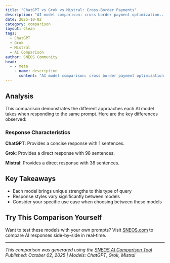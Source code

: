 ```yaml
---
title: "ChatGPT vs Grok vs Mistral: Cross-Border Payments"
description: "AI model comparison: cross border payment optimization..."
date: 2025-10-02
category: comparison
layout: Clean
tags:
  - ChatGPT
  - Grok
  - Mistral
  - AI Comparison
author: SNEOS Community
head:
  - - meta
    - name: description
      content: "AI model comparison: cross border payment optimization..."
---
```


<ChatComparison
  title="ChatGPT vs Grok vs Mistral: Cross-Border Payments"
  prompt="cross border payment optimization"
  :responses='{
    "ChatGPT": "Error calling OpenAI API.",
    "Grok": "Cross-border payment optimization refers to the process of enhancing the efficiency, speed, cost-effectiveness, and reliability of international money transfers. These payments often involve multiple intermediaries, currency conversions, regulatory compliance, and varying banking systems, which can lead to delays, high fees, and inefficiencies. Optimizing cross-border payments is crucial for businesses, financial institutions, and individuals engaged in global trade, remittances, or other international financial activities.\n\nHere are key aspects and strategies for cross-border payment optimization:\n\n---\n\n### Challenges in Cross-Border Payments\n1. **High Costs**: Fees for currency conversion, intermediary banks, and transaction processing can be expensive.\n2. **Slow Processing Times**: Transfers can take several days due to multiple intermediaries and manual processes.\n3. **Lack of Transparency**: Hidden fees and unclear exchange rates make it hard to predict the final amount received.\n4. **Regulatory Compliance**: Different countries have varying rules on anti-money laundering (AML), know your customer (KYC), and foreign exchange controls.\n5. **Currency Volatility**: Fluctuating exchange rates can impact the value of the transfer.\n6. **Fragmented Systems**: Disparate banking and payment systems across countries create inefficiencies.\n7. **Security Risks**: Cross-border payments are vulnerable to fraud, cyberattacks, and data breaches.\n\n---\n\n### Strategies for Cross-Border Payment Optimization\n1. **Leverage Technology and FinTech Solutions**:\n   - Use blockchain and distributed ledger technology (DLT) for faster and more secure transactions (e.g., RippleNet, SWIFT gpi).\n   - FinTech platforms like TransferWise (now Wise), Payoneer, or PayPal offer competitive exchange rates and lower fees compared to traditional banks.\n   - Implement automated payment processing systems to reduce manual errors and delays.\n\n2. **Choose the Right Payment Network**:\n   - Utilize modern payment infrastructures like SWIFT gpi (Global Payments Innovation), which enhances speed, transparency, and tracking for cross-border payments.\n   - Explore regional payment systems (e.g., SEPA in Europe) for faster and cheaper transactions within specific zones.\n   - Partner with correspondent banks that have strong networks in target regions to minimize intermediary fees.\n\n3. **Optimize Currency Conversion**:\n   - Use real-time exchange rate tools to lock in favorable rates and avoid losses due to volatility.\n   - Consider multi-currency accounts to hold funds in different currencies and reduce conversion costs.\n   - Hedge against currency risk using financial instruments like forward contracts or options if dealing with large or frequent transactions.\n\n4. **Enhance Transparency**:\n   - Provide end-to-end visibility of fees, exchange rates, and estimated delivery times to customers or partners.\n   - Use payment platforms that offer transaction tracking and status updates in real-time.\n\n5. **Streamline Compliance and Risk Management**:\n   - Automate AML and KYC processes using AI and machine learning to reduce manual checks and ensure compliance with local regulations.\n   - Partner with payment providers that have expertise in navigating international regulatory landscapes.\n   - Implement robust fraud detection systems to minimize security risks.\n\n6. **Batch Payments for Efficiency**:\n   - Consolidate multiple small payments into a single batch to reduce transaction fees and processing time.\n   - Schedule payments strategically to align with favorable exchange rates or lower banking traffic periods.\n\n7. **Use Local Payment Methods**:\n   - Pay recipients through local payment systems or bank transfers in their domestic currency to avoid cross-border fees.\n   - Partner with payment providers that support local wallets, mobile money, or other popular payment methods in the recipient\u2019s country.\n\n8. **Negotiate with Banks and Providers**:\n   - For businesses with high transaction volumes, negotiate bulk pricing or lower fees with banks or payment service providers.\n   - Compare offerings from multiple providers to find the best rates and services.\n\n9. **Adopt Centralized Treasury Management**:\n   - Centralize cross-border payment operations to gain better control over cash flow, reduce redundant processes, and optimize liquidity.\n   - Use treasury management software to forecast and plan international payments effectively.\n\n10. **Explore Central Bank Digital Currencies (CBDCs)**:\n    - Some countries are piloting CBDCs, which could potentially simplify and accelerate cross-border payments by reducing reliance on intermediaries.\n\n---\n\n### Emerging Trends in Cross-Border Payment Optimization\n1. **Blockchain and Cryptocurrency**:\n   - Blockchain-based solutions like RippleNet or Ethereum-based stablecoins (e.g., USDC) can facilitate near-instant cross-border transactions with lower fees.\n   - Cryptocurrencies can bypass traditional banking systems, though regulatory uncertainty remains a challenge.\n\n2. **SWIFT gpi and ISO 20022**:\n   - SWIFT gpi improves the speed and transparency of payments, with over 70% of SWIFT payments now processed within 24 hours.\n   - Adoption of ISO 20022, a global messaging standard, enables richer data exchange and better interoperability between payment systems.\n\n3. **Real-Time Payments (RTP)**:\n   - The rise of real-time payment systems across countries (e.g., UPI in India, Faster Payments in the UK) is paving the way for instant cross-border transfers through interconnected networks.\n\n4. **APIs and Open Banking**:\n   - APIs allow seamless integration between banks, FinTechs, and businesses, enabling faster and more efficient payment processing.\n   - Open banking frameworks can provide access to better rates and services by connecting to multiple providers.\n\n5. **Artificial Intelligence (AI) and Machine Learning (ML)**:\n   - AI can predict optimal payment routes, timing, and currency conversion strategies.\n   - ML can enhance fraud detection and compliance checks, reducing delays.\n\n---\n\n### Benefits of Cross-Border Payment Optimization\n- **Cost Savings**: Reduced fees and better exchange rates lower the overall cost of international transfers.\n- **Faster Transactions**: Streamlined processes and modern technology cut down processing times significantly.\n- **Improved Customer Experience**: Transparency and reliability build trust with clients and partners.\n- **Scalability**: Optimized systems can handle growing transaction volumes as businesses expand globally.\n- **Risk Mitigation**: Better compliance and security measures reduce the risk of fraud and regulatory penalties.\n\n---\n\n### Tools and Platforms for Optimization\n1. **Payment Providers**: Wise, Payoneer, Stripe, PayPal, Revolut.\n2. **Blockchain Networks**: RippleNet, Stellar Lumens.\n3. **Banking Solutions**: SWIFT gpi, SEPA, ACH (Automated Clearing House).\n4. **Treasury Software**: Kyriba, SAP Treasury, GTreasury.\n5. **Currency Management Tools**: OFX, XE.com, Kantox.\n\n---\n\n### Best Practices for Businesses\n- **Analyze Needs**: Assess the volume, frequency, and destinations of cross-border payments to choose the right solution.\n- **Diversify Providers**: Avoid dependency on a single provider; use multiple channels to minimize risk and cost.\n- **Educate Teams**: Train staff on currency risks, compliance requirements, and the use of payment technologies.\n- **Monitor Performance**: Regularly evaluate the efficiency of payment processes and switch providers or strategies if needed.\n- **Stay Updated**: Keep abreast of regulatory changes, technological advancements, and new payment systems in target markets.\n\n---\n\nBy adopting these strategies, businesses and individuals can significantly improve the efficiency of cross-border payments, reduce costs, and ensure a seamless experience in global financial transactions. If you have a specific use case or industry in mind (e.g., e-commerce, remittances, corporate payments), I can tailor the advice further. Let me know!",
    "Mistral": "Cross-border payment optimization is crucial for businesses engaged in international trade, e-commerce, and global financial transactions. Here are several strategies to optimize cross-border payments:\n\n### 1. **Choose the Right Payment Methods**\n   - **Bank Transfers:** Traditional but can be slow and costly.\n   - **Digital Wallets:** Faster and often cheaper, popular options include PayPal, Alipay, and WeChat Pay.\n   - **Cryptocurrencies:** Offer speed and lower fees but come with regulatory and volatility risks.\n   - **Fintech Solutions:** Companies like Stripe, TransferWise (now Wise), and Revolut offer competitive rates and faster processing times.\n\n### 2. **Currency Management**\n   - **Hedging:** Use financial instruments like forward contracts, options, and swaps to protect against currency fluctuations.\n   - **Multi-Currency Accounts:** Maintain accounts in multiple currencies to reduce the need for frequent conversions.\n   - **Currency Exchange Services:** Use platforms that offer competitive exchange rates and low fees.\n\n### 3. **Regulatory Compliance**\n   - **KYC/AML:** Ensure compliance with Know Your Customer (KYC) and Anti-Money Laundering (AML) regulations.\n   - **Local Regulations:** Be aware of and comply with local financial regulations in the countries you operate in.\n\n### 4. **Technology Integration**\n   - **API Integration:** Use APIs to integrate payment gateways and financial services seamlessly into your business processes.\n   - **Automation:** Automate payment processes to reduce manual errors and improve efficiency.\n\n### 5. **Cost Management**\n   - **Transaction Fees:** Compare fees across different payment providers to find the most cost-effective solution.\n   - **Hidden Costs:** Be aware of hidden costs such as currency conversion fees, intermediary bank fees, and receiving fees.\n   - **Volume Discounts:** Negotiate better rates with payment providers based on transaction volume.\n\n### 6. **Risk Management**\n   - **Fraud Detection:** Implement robust fraud detection and prevention mechanisms.\n   - **Credit Risk:** Assess and manage credit risk associated with international transactions.\n   - **Operational Risk:** Ensure reliable and secure payment systems to minimize operational risks.\n\n### 7. **Customer Experience**\n   - **Local Payment Options:** Offer local payment methods preferred by customers in different regions.\n   - **Transparency:** Provide clear and transparent information about fees, exchange rates, and processing times.\n   - **Support:** Offer multilingual customer support to assist with payment-related queries.\n\n### 8. **Data Analytics**\n   - **Transaction Monitoring:** Use data analytics to monitor and analyze payment transactions for optimization opportunities.\n   - **Performance Metrics:** Track key performance indicators (KPIs) such as transaction success rates, processing times, and customer satisfaction.\n\n### 9. **Partnerships and Alliances**\n   - **Financial Institutions:** Partner with reputable financial institutions for reliable and secure payment services.\n   - **Payment Providers:** Collaborate with payment providers that offer comprehensive cross-border payment solutions.\n\n### 10. **Continuous Improvement**\n   - **Feedback Loop:** Regularly gather feedback from customers and stakeholders to identify areas for improvement.\n   - **Market Trends:** Stay updated with the latest trends and innovations in cross-border payments to adapt and optimize continuously.\n\nBy implementing these strategies, businesses can significantly enhance the efficiency, cost-effectiveness, and reliability of their cross-border payment processes."
  }'
  published-date="10:57"
/>

## Analysis

This comparison demonstrates the different approaches each AI model takes when responding to the same prompt. Here are the key differences observed:

### Response Characteristics

**ChatGPT**: Provides a concise response with 1 sentences. 

**Grok**: Provides a direct response with 98 sentences. 

**Mistral**: Provides a direct response with 38 sentences. 

## Key Takeaways

- Each model brings unique strengths to this type of query
- Response styles vary significantly between models
- Consider your specific use case when choosing between these models

## Try This Comparison Yourself

Want to test these models with your own prompts? Visit [SNEOS.com](https://sneos.com) to compare AI responses side-by-side in real-time.

---

*This comparison was generated using the [SNEOS AI Comparison Tool](https://sneos.com)*
*Published: October 02, 2025 | Models: ChatGPT, Grok, Mistral*
